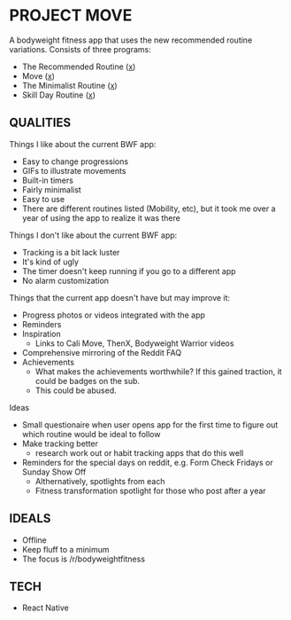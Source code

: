 # PROJECT MOVE

A bodyweight fitness app that uses the new recommended routine variations.
Consists of three programs:

* The Recommended Routine ([x](https://www.reddit.com/r/bodyweightfitness/wiki/kb/recommended_routine))
* Move ([x](https://www.reddit.com/r/bodyweightfitness/wiki/move))
* The Minimalist Routine ([x](https://www.reddit.com/r/bodyweightfitness/wiki/minroutine))
* Skill Day Routine ([x](https://www.reddit.com/r/bodyweightfitness/wiki/kb/skillday))

## QUALITIES

Things I like about the current BWF app:

* Easy to change progressions
* GIFs to illustrate movements
* Built-in timers
* Fairly minimalist
* Easy to use
* There are different routines listed (Mobility, etc), but it took me over a year of using the app to realize it was there

Things I don't like about the current BWF app:

* Tracking is a bit lack luster
* It's kind of ugly
* The timer doesn't keep running if you go to a different app
* No alarm customization

Things that the current app doesn't have but may improve it:

* Progress photos or videos integrated with the app
* Reminders
* Inspiration
  * Links to Cali Move, ThenX, Bodyweight Warrior videos
* Comprehensive mirroring of the Reddit FAQ
* Achievements
  * What makes the achievements worthwhile? If this gained traction, it could be badges on the sub.
  * This could be abused.

Ideas

* Small questionaire when user opens app for the first time to figure out which routine would be ideal to follow
* Make tracking better
  * research work out or habit tracking apps that do this well
* Reminders for the special days on reddit, e.g. Form Check Fridays or Sunday Show Off
  * Althernatively, spotlights from each
  * Fitness transformation spotlight for those who post after a year

## IDEALS

* Offline
* Keep fluff to a minimum
* The focus is /r/bodyweightfitness

## TECH

* React Native
